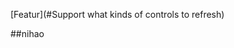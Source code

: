 [Featur](#Support what kinds of controls to refresh)










<a name="Support what kinds of controls to refresh"></a>
##nihao
